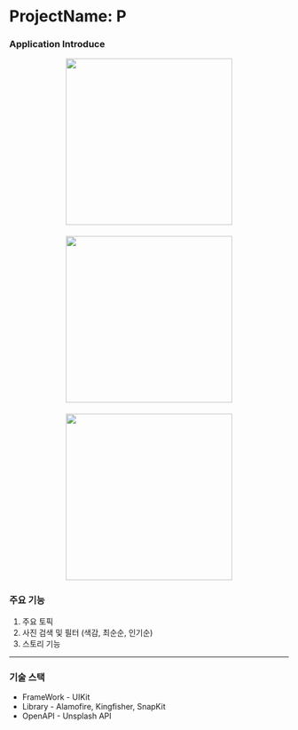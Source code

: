 # ProjectName: P

### Application Introduce

<div style="text-align: center;">
  <img src="https://github.com/user-attachments/assets/d13c9888-a6d6-4519-acdd-df6ef1b90c5a.gif" width="300" style="display: block; margin: auto; margin-bottom: 20px;">
  <img src="https://github.com/user-attachments/assets/0cd2eaf6-7af9-4e14-a86f-5c421d27e65c.gif" width="300" style="display: block; margin: auto; margin-bottom: 20px;">
  <img src="https://github.com/user-attachments/assets/a3bb834a-6350-4995-bfe4-2aab3f5dfa25.gif" width="300" style="display: block; margin: auto;">
</div>


### 주요 기능

1. 주요 토픽 
2. 사진 검색 및 필터 (색감, 최순순, 인기순)
3. 스토리 기능

***
### 기술 스택
- FrameWork - UIKit  
- Library - Alamofire, Kingfisher, SnapKit
- OpenAPI - Unsplash API



